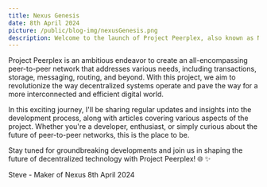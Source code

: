 ```yaml
---
title: Nexus Genesis
date: 8th April 2024
picture: /public/blog-img/nexusGenesis.png
description: Welcome to the launch of Project Peerplex, also known as Nexus! 🚀
---
```


Project Peerplex is an ambitious endeavor to create an all-encompassing peer-to-peer network that addresses various needs, including transactions, storage, messaging, routing, and beyond. With this project, we aim to revolutionize the way decentralized systems operate and pave the way for a more interconnected and efficient digital world.

In this exciting journey, I'll be sharing regular updates and insights into the development process, along with articles covering various aspects of the project. Whether you're a developer, enthusiast, or simply curious about the future of peer-to-peer networks, this is the place to be.

Stay tuned for groundbreaking developments and join us in shaping the future of decentralized technology with Project Peerplex! 🌐 ✨

Steve - Maker of Nexus
8th April 2024

